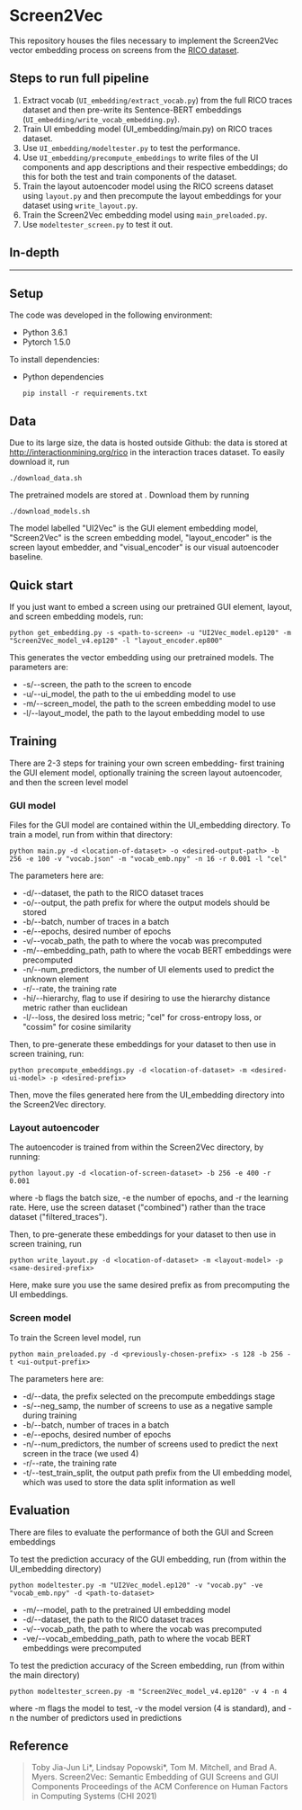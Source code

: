 # Screen2Vec

This repository houses the files necessary to implement the Screen2Vec vector embedding process on screens from the [RICO dataset](http://interactionmining.org/rico).


## Steps to run full pipeline

1. Extract vocab (`UI_embedding/extract_vocab.py`) from the full RICO traces dataset and then pre-write its Sentence-BERT embeddings (`UI_embedding/write_vocab_embedding.py`).
2. Train UI embedding model (UI_embedding/main.py) on RICO traces dataset.
3. Use `UI_embedding/modeltester.py` to test the performance.
4. Use `UI_embedding/precompute_embeddings` to write files of the UI components and app descriptions and their respective embeddings; do this for both the test and train components of the dataset.
5. Train the layout autoencoder model using the RICO screens dataset using `layout.py` and then precompute the layout embeddings for your dataset using `write_layout.py`.
6. Train the Screen2Vec embedding model using `main_preloaded.py`.
7. Use `modeltester_screen.py` to test it out.

## In-depth
-------------

## Setup

The code was developed in the following environment:

- Python 3.6.1
- Pytorch 1.5.0

To install dependencies:

- Python dependencies
  ```
  pip install -r requirements.txt
  ```

## Data

Due to its large size, the data is hosted outside Github: the data is stored at <http://interactionmining.org/rico> in the interaction traces dataset. To easily download it, run
```
./download_data.sh
```

The pretrained models are stored at <here>. Download them by running
```
./download_models.sh
```
The model labelled "UI2Vec" is the GUI element embedding model, "Screen2Vec" is the screen embedding model, "layout_encoder" is the screen layout embedder, and "visual_encoder" is our visual autoencoder baseline.


## Quick start

If you just want to embed a screen using our pretrained GUI element, layout, and screen embedding models, run:

```
python get_embedding.py -s <path-to-screen> -u "UI2Vec_model.ep120" -m "Screen2Vec_model_v4.ep120" -l "layout_encoder.ep800"

```

This generates the vector embedding using our pretrained models. The parameters are:
- -s/--screen, the path to the screen to encode
- -u/--ui_model, the path to the ui embedding model to use
- -m/--screen_model, the path to the screen embedding model to use
- -l/--layout_model, the path to the layout embedding model to use


## Training

There are 2-3 steps for training your own screen embedding- first training the GUI element model, optionally training the screen layout autoencoder, and then the screen level model

### GUI model

Files for the GUI model are contained within the UI_embedding directory.
To train a model, run from within that directory:

```
python main.py -d <location-of-dataset> -o <desired-output-path> -b 256 -e 100 -v "vocab.json" -m "vocab_emb.npy" -n 16 -r 0.001 -l "cel"
```
The parameters here are:
- -d/--dataset, the path to the RICO dataset traces
- -o/--output, the path prefix for where the output models should be stored
- -b/--batch, number of traces in a batch
- -e/--epochs, desired number of epochs
- -v/--vocab_path, the path to where the vocab was precomputed
- -m/--embedding_path, path to where the vocab BERT embeddings were precomputed
- -n/--num_predictors, the number of UI elements used to predict the unknown element
- -r/--rate, the training rate
- -hi/--hierarchy, flag to use if desiring to use the hierarchy distance metric rather than euclidean
- -l/--loss, the desired loss metric; "cel" for cross-entropy loss, or "cossim" for cosine similarity

Then, to pre-generate these embeddings for your dataset to then use in screen training, run:

```
python precompute_embeddings.py -d <location-of-dataset> -m <desired-ui-model> -p <desired-prefix>
```
Then, move the files generated here from the UI_embedding directory into the Screen2Vec directory.

### Layout autoencoder

The autoencoder is trained from within the Screen2Vec directory, by running:

```
python layout.py -d <location-of-screen-dataset> -b 256 -e 400 -r 0.001
```
where -b flags the batch size, -e the number of epochs, and -r the learning rate. Here, use the screen dataset ("combined") rather than the trace dataset ("filtered_traces").

Then, to pre-generate these embeddings for your dataset to then use in screen training, run

```
python write_layout.py -d <location-of-dataset> -m <layout-model> -p <same-desired-prefix>
```
Here, make sure you use the same desired prefix as from precomputing the UI embeddings.

### Screen model

To train the Screen level model, run

```
python main_preloaded.py -d <previously-chosen-prefix> -s 128 -b 256 -t <ui-output-prefix>
```

The parameters here are:
- -d/--data, the prefix selected on the precompute embeddings stage
- -s/--neg_samp, the number of screens to use as a negative sample during training
- -b/--batch, number of traces in a batch
- -e/--epochs, desired number of epochs
- -n/--num_predictors, the number of screens used to predict the next screen in the trace (we used 4)
- -r/--rate, the training rate
- -t/--test_train_split, the output path prefix from the UI embedding model, which was used to store the data split information as well

## Evaluation

There are files to evaluate the performance of both the GUI and Screen embeddings

To test the prediction accuracy of the GUI embedding, run (from within the UI_embedding directory)

```
python modeltester.py -m "UI2Vec_model.ep120" -v "vocab.py" -ve "vocab_emb.npy" -d <path-to-dataset>
```
- -m/--model, path to the pretrained UI embedding model
- -d/--dataset, the path to the RICO dataset traces
- -v/--vocab_path, the path to where the vocab was precomputed
- -ve/--vocab_embedding_path, path to where the vocab BERT embeddings were precomputed

To test the prediction accuracy of the Screen embedding, run (from within the main directory)

```
python modeltester_screen.py -m "Screen2Vec_model_v4.ep120" -v 4 -n 4
```
where -m flags the model to test, -v the model version (4 is standard), and -n the number of predictors used in predictions 

## Reference

> Toby Jia-Jun Li*, Lindsay Popowski*, Tom M. Mitchell, and Brad A. Myers.
> Screen2Vec: Semantic Embedding of GUI Screens and GUI Components
> Proceedings of the ACM Conference on Human Factors in Computing Systems (CHI 2021)  



